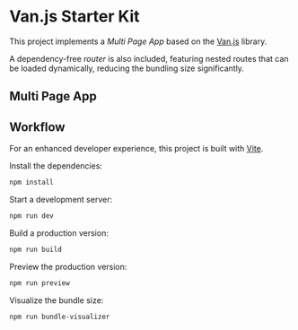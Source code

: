 # Van.js Starter Kit

This project implements a _Multi Page App_ based on the [Van.js](https://vanjs.org/) library.

A dependency-free _router_ is also included, featuring nested routes that can be loaded dynamically, reducing the bundling size significantly.

## Multi Page App

## Workflow

For an enhanced developer experience, this project is built with [Vite](https://vitejs.dev/).

Install the dependencies:

```sh
npm install
```

Start a development server:

```sh
npm run dev
```

Build a production version:

```sh
npm run build
```

Preview the production version:

```sh
npm run preview
```

Visualize the bundle size:

```sh
npm run bundle-visualizer
```
